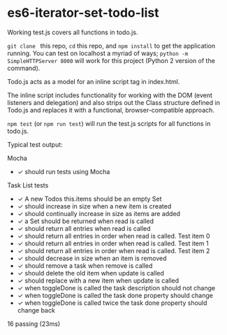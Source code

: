 # es6-iterator-set-todo-list

Working test.js covers all functions in todo.js. 

`git clone ` this repo, `cd` this repo, and `npm install` to get the application running. You can test on localhost a myriad of ways; `python -m SimpleHTTPServer 8000` will work for this project (Python 2 version of the command).

Todo.js acts as a model for an inline script tag in index.html. 

The inline script includes functionality for working with the DOM (event listeners and delegation) and also strips out the Class structure defined in Todo.js and replaces it with a functional, browser-compatible approach.

`npm test` (or `npm run test`) will run the test.js scripts for all functions in todo.js.

Typical test output:

Mocha
-    ✓ should run tests using Mocha

  Task List tests
-    ✓ A new Todos this.items should be an empty Set
-    ✓ should increase in size when a new item is created
-    ✓ should continually increase in size as items are added
-    ✓ a Set should be returned when read is called
-    ✓ should return all entries when read is called
-    ✓ should return all entries in order when read is called. Test item 0
-    ✓ should return all entries in order when read is called. Test item 1
-    ✓ should return all entries in order when read is called. Test item 2
-    ✓ should decrease in size when an item is removed
-    ✓ should remove a task when remove is called
-    ✓ should delete the old item when update is called
-    ✓ should replace with a new item when update is called
-    ✓ when toggleDone is called the task description should not change
-    ✓ when toggleDone is called the task done property should change
-    ✓ when toggleDone is called twice the task done property should change back

  16 passing (23ms)

